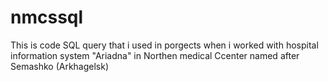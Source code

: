# nmcssql
This is code SQL query that i used in porgects when i worked with hospital information system "Ariadna" in Northen medical Ccenter named after Semashko (Arkhagelsk)
